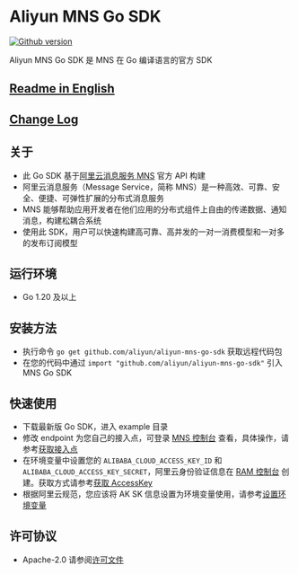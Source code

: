 # Aliyun MNS Go SDK

[![Github version](https://badgen.net/badge/color/1.0.6/green?label=version)](https://badgen.net/badge/color/1.0.6/green?label=version)

Aliyun MNS Go SDK 是 MNS 在 Go 编译语言的官方 SDK

## [Readme in English](README.md)

## [Change Log](CHANGELOG.md)

## 关于

- 此 Go SDK 基于[阿里云消息服务 MNS](https://www.aliyun.com/product/mns/) 官方 API 构建
- 阿里云消息服务（Message Service，简称 MNS）是一种高效、可靠、安全、便捷、可弹性扩展的分布式消息服务
- MNS 能够帮助应用开发者在他们应用的分布式组件上自由的传递数据、通知消息，构建松耦合系统
- 使用此 SDK，用户可以快速构建高可靠、高并发的一对一消费模型和一对多的发布订阅模型

## 运行环境

- Go 1.20 及以上

## 安装方法

- 执行命令 `go get github.com/aliyun/aliyun-mns-go-sdk` 获取远程代码包
- 在您的代码中通过 `import "github.com/aliyun/aliyun-mns-go-sdk"` 引入 MNS Go SDK

## 快速使用

- 下载最新版 Go SDK，进入 example 目录
- 修改 endpoint 为您自己的接入点，可登录 [MNS 控制台](https://mns.console.aliyun.com/)
  查看，具体操作，请参考[获取接入点](https://help.aliyun.com/zh/mns/user-guide/manage-queues-in-the-console?spm=a2c4g.11186623.0.i25#section-yhc-ix5-300)
- 在环境变量中设置您的 `ALIBABA_CLOUD_ACCESS_KEY_ID` 和
  `ALIBABA_CLOUD_ACCESS_KEY_SECRET`，阿里云身份验证信息在 [RAM 控制台](https://ram.console.aliyun.com/)
  创建。获取方式请参考[获取 AccessKey](https://help.aliyun.com/document_detail/53045.html?spm=a2c4g.11186623.0.i29#task-354412)
- 根据阿里云规范，您应该将 AK SK
  信息设置为环境变量使用，请参考[设置环境变量](https://help.aliyun.com/zh/sdk/developer-reference/configure-the-alibaba-cloud-accesskey-environment-variable-on-linux-macos-and-windows-systems)

## 许可协议

- Apache-2.0 请参阅[许可文件](LICENSE)